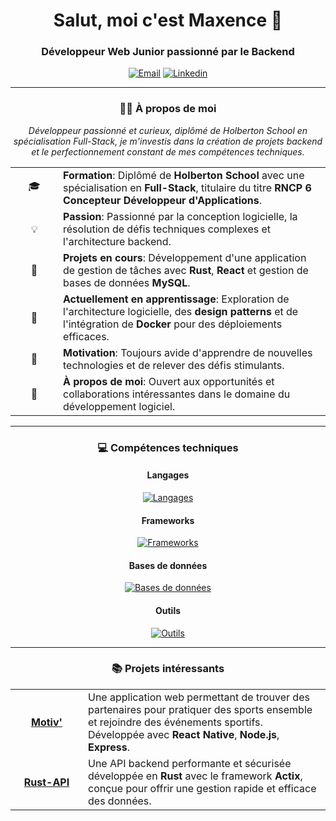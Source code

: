 <h1 align="center">Salut, moi c'est Maxence 👋</h1>
<h3 align="center">Développeur Web Junior passionné par le Backend</h3>

<p align="center">
  <a href="mailto:maxence0@hotmail.fr"><img src="https://skillicons.dev/icons?i=gmail" alt="Email"/></a>
  <a href="https://www.linkedin.com/in/maxence-potier/"><img src="https://skillicons.dev/icons?i=linkedin" alt="Linkedin"/></a>
</p>

<hr>

<h3 align="center">🧑‍💻 À propos de moi</h3>

<p align="center">
  <em>Développeur passionné et curieux, diplômé de Holberton School en spécialisation Full-Stack, je m'investis dans la création de projets backend et le perfectionnement constant de mes compétences techniques.</em>
</p>

<table align="center" border="0">
  <tr>
    <td align="center" width="60">🎓</td>
    <td><strong>Formation</strong>: Diplômé de <strong>Holberton School</strong> avec une spécialisation en <strong>Full-Stack</strong>, titulaire du titre <strong>RNCP 6 Concepteur Développeur d'Applications</strong>.</td>
  </tr>
  <tr>
    <td align="center" width="60">💡</td>
    <td><strong>Passion</strong>: Passionné par la conception logicielle, la résolution de défis techniques complexes et l'architecture backend.</td>
  </tr>
  <tr>
    <td align="center" width="60">🔭</td>
    <td><strong>Projets en cours</strong>: Développement d'une application de gestion de tâches avec <strong>Rust</strong>, <strong>React</strong> et gestion de bases de données <strong>MySQL</strong>.</td>
  </tr>
  <tr>
    <td align="center" width="60">🌱</td>
    <td><strong>Actuellement en apprentissage</strong>: Exploration de l'architecture logicielle, des <strong>design patterns</strong> et de l'intégration de <strong>Docker</strong> pour des déploiements efficaces.</td>
  </tr>
  <tr>
    <td align="center" width="60">🚀</td>
    <td><strong>Motivation</strong>: Toujours avide d'apprendre de nouvelles technologies et de relever des défis stimulants.</td>
  </tr>
  <tr>
    <td align="center" width="60">💬</td>
    <td><strong>À propos de moi</strong>: Ouvert aux opportunités et collaborations intéressantes dans le domaine du développement logiciel.</td>
  </tr>
</table>

<hr>

<h3 align="center">💻 Compétences techniques</h3>

<h4 align="center">Langages</h4>
<p align="center">
  <a href="https://skillicons.dev"><img src="https://skillicons.dev/icons?i=rust,c,java,js,typescript,python" alt="Langages" /></a>
</p>

<h4 align="center">Frameworks</h4>
<p align="center">
  <a href="https://skillicons.dev"><img src="https://skillicons.dev/icons?i=react,nodejs,express,tailwindcss" alt="Frameworks" /></a>
</p>

<h4 align="center">Bases de données</h4>
<p align="center">
  <a href="https://skillicons.dev"><img src="https://skillicons.dev/icons?i=mysql,postgresql,sqlite,mongodb" alt="Bases de données" /></a>
</p>

<h4 align="center">Outils</h4>
<p align="center">
  <a href="https://skillicons.dev"><img src="https://skillicons.dev/icons?i=git,github,docker,vscode" alt="Outils" /></a>
</p>

<hr>

<h3 align="center">📚 Projets intéressants</h3>

<div align="center">
<table align="center" border="0" cellspacing="0" cellpadding="10">
  <tr>
    <td width="100" align="center">
      <a href="https://github.com/Mxn-ptr/motiv"><strong>Motiv'</strong></a>
    </td>
    <td>
      Une application web permettant de trouver des partenaires pour pratiquer des sports ensemble et rejoindre des événements sportifs. Développée avec <strong>React Native</strong>, <strong>Node.js</strong>, <strong>Express</strong>.
    </td>
  </tr>
  <tr>
    <td width="100" align="center">
      <a href="https://github.com/Mxn-ptr/Rust-API"><strong>Rust-API</strong></a>
    </td>
    <td>
      Une API backend performante et sécurisée développée en <strong>Rust</strong> avec le framework <strong>Actix</strong>, conçue pour offrir une gestion rapide et efficace des données.
    </td>
  </tr>
</table>
</div>
